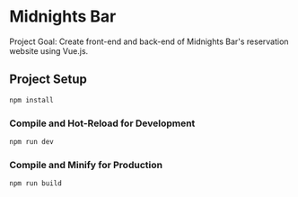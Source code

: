 # Midnights Bar

Project Goal: Create front-end and back-end of Midnights Bar's reservation website using Vue.js.

## Project Setup

```sh
npm install
```

### Compile and Hot-Reload for Development

```sh
npm run dev
```

### Compile and Minify for Production

```sh
npm run build
```
